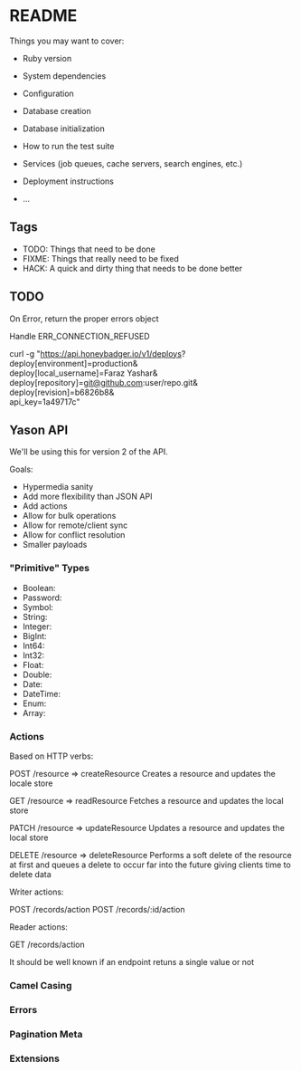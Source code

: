 # README

Things you may want to cover:

* Ruby version

* System dependencies

* Configuration

* Database creation

* Database initialization

* How to run the test suite

* Services (job queues, cache servers, search engines, etc.)

* Deployment instructions

* ...

## Tags

 - TODO: Things that need to be done
 - FIXME: Things that really need to be fixed
 - HACK: A quick and dirty thing that needs to be done better

## TODO

On Error, return the proper errors object

Handle ERR_CONNECTION_REFUSED


curl -g "https://api.honeybadger.io/v1/deploys? \
  deploy[environment]=production& \
  deploy[local_username]=Faraz Yashar& \
  deploy[repository]=git@github.com:user/repo.git& \
  deploy[revision]=b6826b8& \
  api_key=1a49717c"


## Yason API

We'll be using this for version 2 of the API.

Goals:

 - Hypermedia sanity
 - Add more flexibility than JSON API
 - Add actions
 - Allow for bulk operations
 - Allow for remote/client sync
 - Allow for conflict resolution
 - Smaller payloads


### "Primitive" Types

 - Boolean:
 - Password:
 - Symbol:
 - String:
 - Integer:
 - BigInt:
 - Int64:
 - Int32:
 - Float:
 - Double:
 - Date:
 - DateTime:
 - Enum:
 - Array:

### Actions

Based on HTTP verbs:

POST /resource => createResource
Creates a resource and updates the locale store

GET /resource => readResource
Fetches a resource and updates the local store

PATCH /resource => updateResource
Updates a resource and updates the local store

DELETE /resource => deleteResource
Performs a soft delete of the resource at first and queues a delete to occur far into the future giving clients time to delete data

Writer actions:

POST /records/action
POST /records/:id/action

Reader actions:

GET /records/action


It should be well known if an endpoint retuns a single value or not


### Camel Casing


### Errors

### Pagination Meta

### Extensions
